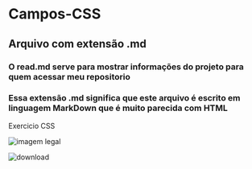 # Campos-CSS
## Arquivo com extensão .md
### O read.md serve para mostrar informações do projeto para quem acessar meu repositorio 

### Essa extensão .md significa que este arquivo é escrito em linguagem MarkDown que é muito parecida com HTML



Exercicio CSS

![imagem legal ](./download.png)

<img src="./download.png" alt="download">
